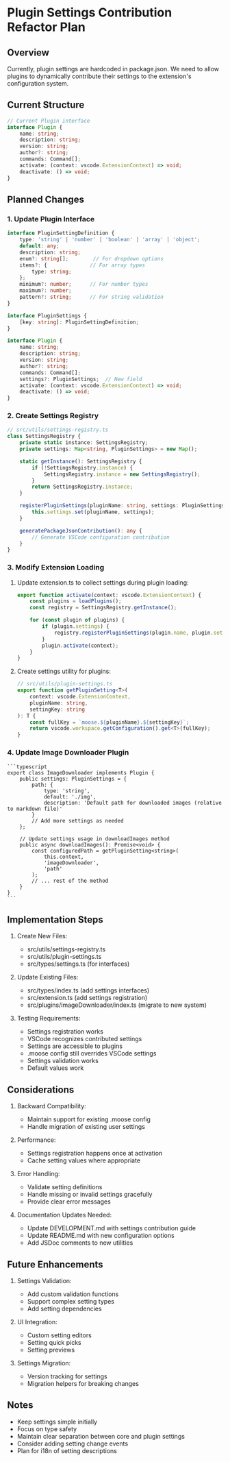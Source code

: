# Plugin Settings Contribution Refactor Plan

## Overview

Currently, plugin settings are hardcoded in package.json. We need to allow plugins to dynamically contribute their settings to the extension's configuration system.

## Current Structure

```typescript
// Current Plugin interface
interface Plugin {
    name: string;
    description: string;
    version: string;
    author?: string;
    commands: Command[];
    activate: (context: vscode.ExtensionContext) => void;
    deactivate: () => void;
}
```

## Planned Changes

### 1. Update Plugin Interface

```typescript
interface PluginSettingDefinition {
    type: 'string' | 'number' | 'boolean' | 'array' | 'object';
    default: any;
    description: string;
    enum?: string[];        // For dropdown options
    items?: {              // For array types
        type: string;
    };
    minimum?: number;      // For number types
    maximum?: number;
    pattern?: string;      // For string validation
}

interface PluginSettings {
    [key: string]: PluginSettingDefinition;
}

interface Plugin {
    name: string;
    description: string;
    version: string;
    author?: string;
    commands: Command[];
    settings?: PluginSettings;  // New field
    activate: (context: vscode.ExtensionContext) => void;
    deactivate: () => void;
}
```

### 2. Create Settings Registry

```typescript
// src/utils/settings-registry.ts
class SettingsRegistry {
    private static instance: SettingsRegistry;
    private settings: Map<string, PluginSettings> = new Map();

    static getInstance(): SettingsRegistry {
        if (!SettingsRegistry.instance) {
            SettingsRegistry.instance = new SettingsRegistry();
        }
        return SettingsRegistry.instance;
    }

    registerPluginSettings(pluginName: string, settings: PluginSettings): void {
        this.settings.set(pluginName, settings);
    }

    generatePackageJsonContribution(): any {
        // Generate VSCode configuration contribution
    }
}
```

### 3. Modify Extension Loading

1. Update extension.ts to collect settings during plugin loading:

    ```typescript
    export function activate(context: vscode.ExtensionContext) {
        const plugins = loadPlugins();
        const registry = SettingsRegistry.getInstance();

        for (const plugin of plugins) {
            if (plugin.settings) {
                registry.registerPluginSettings(plugin.name, plugin.settings);
            }
            plugin.activate(context);
        }
    }
    ```

2. Create settings utility for plugins:

    ```typescript
    // src/utils/plugin-settings.ts
    export function getPluginSetting<T>(
        context: vscode.ExtensionContext,
        pluginName: string,
        settingKey: string
    ): T {
        const fullKey = `moose.${pluginName}.${settingKey}`;
        return vscode.workspace.getConfiguration().get<T>(fullKey);
    }
    ```

### 4. Update Image Downloader Plugin

    ```typescript
    export class ImageDownloader implements Plugin {
        public settings: PluginSettings = {
            path: {
                type: 'string',
                default: './img',
                description: 'Default path for downloaded images (relative to markdown file)'
            }
            // Add more settings as needed
        };

        // Update settings usage in downloadImages method
        public async downloadImages(): Promise<void> {
            const configuredPath = getPluginSetting<string>(
                this.context,
                'imageDownloader',
                'path'
            );
            // ... rest of the method
        }
    }
    ```

## Implementation Steps

1. Create New Files:
   - src/utils/settings-registry.ts
   - src/utils/plugin-settings.ts
   - src/types/settings.ts (for interfaces)

2. Update Existing Files:
   - src/types/index.ts (add settings interfaces)
   - src/extension.ts (add settings registration)
   - src/plugins/imageDownloader/index.ts (migrate to new system)

3. Testing Requirements:
   - Settings registration works
   - VSCode recognizes contributed settings
   - Settings are accessible to plugins
   - .moose config still overrides VSCode settings
   - Settings validation works
   - Default values work

## Considerations

1. Backward Compatibility:
   - Maintain support for existing .moose config
   - Handle migration of existing user settings

2. Performance:
   - Settings registration happens once at activation
   - Cache setting values where appropriate

3. Error Handling:
   - Validate setting definitions
   - Handle missing or invalid settings gracefully
   - Provide clear error messages

4. Documentation Updates Needed:
   - Update DEVELOPMENT.md with settings contribution guide
   - Update README.md with new configuration options
   - Add JSDoc comments to new utilities

## Future Enhancements

1. Settings Validation:
   - Add custom validation functions
   - Support complex setting types
   - Add setting dependencies

2. UI Integration:
   - Custom setting editors
   - Setting quick picks
   - Setting previews

3. Settings Migration:
   - Version tracking for settings
   - Migration helpers for breaking changes

## Notes

- Keep settings simple initially
- Focus on type safety
- Maintain clear separation between core and plugin settings
- Consider adding setting change events
- Plan for i18n of setting descriptions
